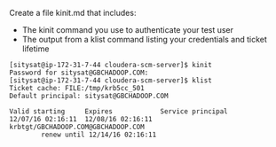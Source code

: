 Create a file kinit.md that includes:

- The kinit command you use to authenticate your test user
- The output from a klist command listing your credentials and ticket lifetime
```
[sitysat@ip-172-31-7-44 cloudera-scm-server]$ kinit
Password for sitysat@GBCHADOOP.COM:
[sitysat@ip-172-31-7-44 cloudera-scm-server]$ klist
Ticket cache: FILE:/tmp/krb5cc_501
Default principal: sitysat@GBCHADOOP.COM

Valid starting     Expires            Service principal
12/07/16 02:16:11  12/08/16 02:16:11  krbtgt/GBCHADOOP.COM@GBCHADOOP.COM
        renew until 12/14/16 02:16:11
```